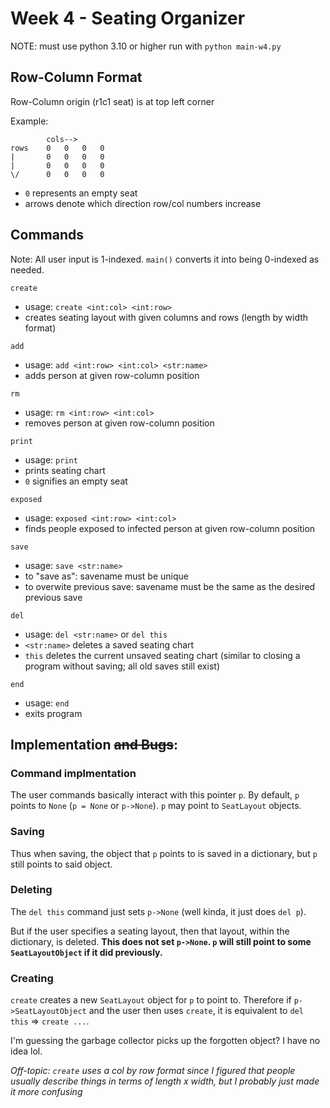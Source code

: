 # Week 4 - Seating Organizer

NOTE: must use python 3.10 or higher
run with `python main-w4.py`

## Row-Column Format

Row-Column origin (r1c1 seat) is at top left corner

Example:
```
        cols-->
rows    0   0   0   0
|       0   0   0   0
|       0   0   0   0
\/      0   0   0   0
```
- `0` represents an empty seat
- arrows denote which direction row/col numbers increase

## Commands

Note: All user input is 1-indexed. `main()` converts it into being 0-indexed as needed.

`create`
- usage: `create <int:col> <int:row>`
- creates seating layout with given columns and rows (length by width format)

`add`
- usage: `add <int:row> <int:col> <str:name>`
- adds person at given row-column position

`rm`
- usage: `rm <int:row> <int:col>`
- removes person at given row-column position

`print`
- usage: `print`
- prints seating chart
- `0` signifies an empty seat

`exposed`
- usage: `exposed <int:row> <int:col>`
- finds people exposed to infected person at given row-column position

`save`
- usage: `save <str:name>`
- to "save as": savename must be unique
- to overwite previous save: savename must be the same as the desired previous save

`del`
- usage: `del <str:name>` or `del this`
- `<str:name>` deletes a saved seating chart
- `this` deletes the current unsaved seating chart (similar to closing a program without saving; all old saves still exist)

`end`
- usage: `end`
- exits program

## Implementation <s>and Bugs</s>:

### Command implmentation

The user commands basically interact with this pointer `p`. By default, `p` points to `None` (`p = None` or `p->None`). `p` may point to `SeatLayout` objects.

### Saving

Thus when saving, the object that `p` points to is saved in a dictionary, but `p` still points to said object.

### Deleting

The `del this` command just sets `p->None` (well kinda, it just does `del p`).

But if the user specifies a seating layout, then that layout, within the dictionary, is deleted. **This does not set `p->None`. `p` will still point to some `SeatLayoutObject` if it did previously.**

### Creating

`create` creates a new `SeatLayout` object for `p` to point to. Therefore if `p->SeatLayoutObject` and the user then uses `create`, it is equivalent to `del this` => `create ...`.

I'm guessing the garbage collector picks up the forgotten object? I have no idea lol.

*Off-topic: `create` uses a col by row format since I figured that people usually describe things in terms of length x width, but I probably just made it more confusing*
